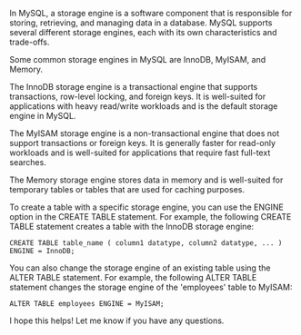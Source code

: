 In MySQL, a storage engine is a software component that is responsible for storing, retrieving, and managing data in a database. MySQL supports several different storage engines, each with its own characteristics and trade-offs.

Some common storage engines in MySQL are InnoDB, MyISAM, and Memory.

The InnoDB storage engine is a transactional engine that supports transactions, row-level locking, and foreign keys. It is well-suited for applications with heavy read/write workloads and is the default storage engine in MySQL.

The MyISAM storage engine is a non-transactional engine that does not support transactions or foreign keys. It is generally faster for read-only workloads and is well-suited for applications that require fast full-text searches.

The Memory storage engine stores data in memory and is well-suited for temporary tables or tables that are used for caching purposes.

To create a table with a specific storage engine, you can use the ENGINE option in the CREATE TABLE statement. For example, the following CREATE TABLE statement creates a table with the InnoDB storage engine:



`CREATE TABLE table_name (
  column1 datatype,
  column2 datatype,
  ...
) ENGINE = InnoDB;` 

You can also change the storage engine of an existing table using the ALTER TABLE statement. For example, the following ALTER TABLE statement changes the storage engine of the 'employees' table to MyISAM:



`ALTER TABLE employees ENGINE = MyISAM;` 

I hope this helps! Let me know if you have any questions.